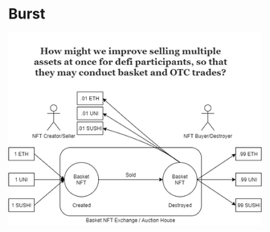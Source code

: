 # Burst

![diagram](https://github.com/Burst-NFT/Burst/blob/main/Docs/Burst-NFT-Diagram.png?raw=true)
